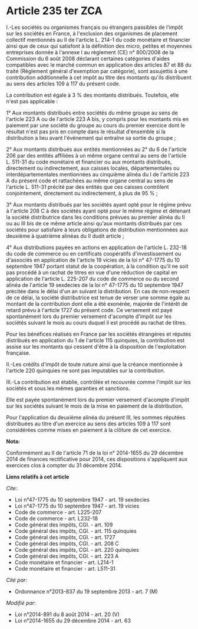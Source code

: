 # Article 235 ter ZCA

I.-Les sociétés ou organismes français ou étrangers passibles de l'impôt sur les sociétés en France, à l'exclusion des
organismes de placement collectif mentionnés au II de l'article L. 214-1 du code monétaire et financier ainsi que de ceux qui
satisfont à la définition des micro, petites et moyennes entreprises donnée à l'annexe I au règlement (CE) n° 800/2008 de la
Commission du 6 août 2008 déclarant certaines catégories d'aides compatibles avec le marché commun en application des
articles 87 et 88 du traité (Règlement général d'exemption par catégorie), sont assujettis à une contribution additionnelle à
cet impôt au titre des montants qu'ils distribuent au sens des articles 109 à 117 du présent code. 

La contribution est égale à 3 % des montants distribués. Toutefois, elle n'est pas applicable : 

1° Aux montants distribués entre sociétés du même groupe au sens de l'article 223 A ou de l'article 223 A bis, y compris pour
les montants mis en paiement par une société du groupe au cours du premier exercice dont le résultat n'est pas pris en compte
dans le résultat d'ensemble si la distribution a lieu avant l'événement qui entraîne sa sortie du groupe ; 

2° Aux montants distribués aux entités mentionnées au 2° du 6 de l'article 206 par des entités affiliées à un même organe
central au sens de l'article L. 511-31 du code monétaire et financier ou aux montants distribués, directement ou
indirectement, aux caisses locales, départementales ou interdépartementales mentionnées au cinquième alinéa du I de l'article
223 A du présent code et rattachées au même organe central au sens de l'article L. 511-31 précité par des entités que ces
caisses contrôlent conjointement, directement ou indirectement, à plus de 95 % ; 

3° Aux montants distribués par les sociétés ayant opté pour le régime prévu à l'article 208 C à des sociétés ayant opté pour
le même régime et détenant la société distributrice dans les conditions prévues au premier alinéa du II ou au III bis de ce
même article ainsi qu'aux montants distribués par ces sociétés pour satisfaire à leurs obligations de distribution
mentionnées aux deuxième à quatrième alinéas du II dudit article ; 

4° Aux distributions payées en actions en application de l'article L. 232-18 du code de commerce ou en certificats
coopératifs d'investissement ou d'associés en application de l'article 19 vicies de la loi n° 47-1775 du 10 septembre 1947
portant statut de la coopération, à la condition qu'il ne soit pas procédé à un rachat de titres en vue d'une réduction de
capital en application de l'article L. 225-207 du code de commerce ou du second alinéa de l'article 19 sexdecies de la loi n°
47-1775 du 10 septembre 1947 précitée dans le délai d'un an suivant la distribution. En cas de non-respect de ce délai, la
société distributrice est tenue de verser une somme égale au montant de la contribution dont elle a été exonérée, majorée de
l'intérêt de retard prévu à l'article 1727 du présent code. Ce versement est payé spontanément lors du premier versement
d'acompte d'impôt sur les sociétés suivant le mois au cours duquel il est procédé au rachat de titres. 

Pour les bénéfices réalisés en France par les sociétés étrangères et réputés distribués en application du 1 de l'article 115
quinquies, la contribution est assise sur les montants qui cessent d'être à la disposition de l'exploitation française. 

II.-Les crédits d'impôt de toute nature ainsi que la créance mentionnée à l'article 220 quinquies ne sont pas imputables sur
la contribution. 

III.-La contribution est établie, contrôlée et recouvrée comme l'impôt sur les sociétés et sous les mêmes garanties et
sanctions. 

Elle est payée spontanément lors du premier versement d'acompte d'impôt sur les sociétés suivant le mois de la mise en
paiement de la distribution. 

Pour l'application du deuxième alinéa du présent III, les sommes réputées distribuées au titre d'un exercice au sens des
articles 109 à 117 sont considérées comme mises en paiement à la clôture de cet exercice.

**Nota:**

Conformément au II de l'article 71 de la loi n° 2014-1655 du 29 décembre 2014 de finances rectificative pour 2014, ces
dispositions s'appliquent aux exercices clos à compter du 31 décembre 2014.

**Liens relatifs à cet article**

_Cite_:

  - Loi n°47-1775 du 10 septembre 1947 - art. 19 sexdecies
  - Loi n°47-1775 du 10 septembre 1947 - art. 19 vicies
  - Code de commerce - art. L225-207
  - Code de commerce - art. L232-18
  - Code général des impôts, CGI. - art. 109
  - Code général des impôts, CGI. - art. 115 quinquies
  - Code général des impôts, CGI. - art. 1727
  - Code général des impôts, CGI. - art. 208 C
  - Code général des impôts, CGI. - art. 220 quinquies
  - Code général des impôts, CGI. - art. 223 A
  - Code monétaire et financier - art. L214-1
  - Code monétaire et financier - art. L511-31

_Cité par_:

  - Ordonnance n°2013-837 du 19 septembre 2013 - art. 7 (M)

_Modifié par_:

  - Loi n°2014-891 du 8 août 2014 - art. 20 (V)
  - Loi n°2014-1655 du 29 décembre 2014 - art. 63
